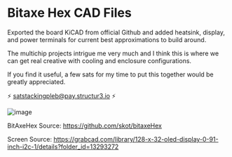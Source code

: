 # Bitaxe Hex CAD Files
Exported the board KiCAD from official Github and added heatsink, display, and power terminals for current best approximations to build around. 

The multichip projects intrigue me very much and I think this is where we can get real creative with cooling and enclosure configurations.

If you find it useful, a few sats for my time to put this together would be greatly appreciated. 

⚡ satstackingpleb@pay.structur3.io ⚡

![image](https://github.com/user-attachments/assets/7a00614a-3ba5-44d2-9d51-88beada39b0e)



BitAxeHex Source: https://github.com/skot/bitaxeHex

Screen Source: https://grabcad.com/library/128-x-32-oled-display-0-91-inch-i2c-1/details?folder_id=13293272
